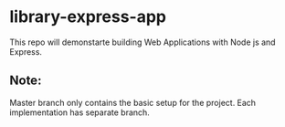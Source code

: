 # library-express-app

This repo will demonstarte building Web Applications with Node js and Express.

## Note: 
Master branch only contains the basic setup for the project. 
Each implementation has separate branch. 
